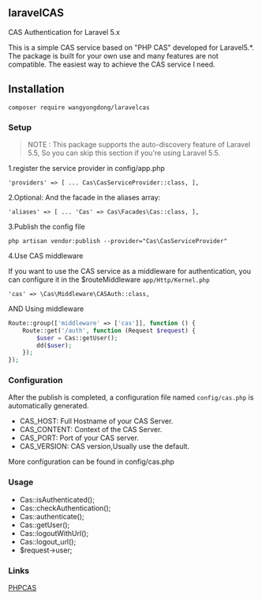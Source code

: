 ## laravelCAS
CAS Authentication for Laravel 5.x

This is a simple CAS service based on "PHP CAS" developed for Laravel5.*. 
The package is built for your own use and many features are not compatible. 
The easiest way to achieve the CAS service I need.

## Installation

`composer require wangyongdong/laravelcas`


### Setup
> NOTE : This package supports the auto-discovery feature of Laravel 5.5, So you can skip this section if you're using Laravel 5.5.

1.register the service provider in config/app.php

`
'providers' => [
     ...
     Cas\CasServiceProvider::class,
 ],
`

2.Optional: And the facade in the aliases array:

`
'aliases' => [
    ...
    'Cas' => Cas\Facades\Cas::class,
],
`

3.Publish the config file

`php artisan vendor:publish --provider="Cas\CasServiceProvider"`

4.Use CAS middleware

If you want to use the CAS service as a middleware for authentication, you can configure it in the $routeMiddleware `app/Http/Kernel.php`

`'cas' => \Cas\Middleware\CASAuth::class,`

AND Using middleware

```php
Route::group(['middleware' => ['cas']], function () {
    Route::get('/auth', function (Request $request) {
        $user = Cas::getUser();
        dd($user);
    });
});
```

### Configuration

After the publish is completed, a configuration file named `config/cas.php` is automatically generated.

- CAS_HOST: Full Hostname of your CAS Server.
- CAS_CONTENT: Context of the CAS Server.
- CAS_PORT: Port of your CAS server. 
- CAS_VERSION: CAS version,Usually use the default.

More configuration can be found in config/cas.php

### Usage

- Cas::isAuthenticated();
- Cas::checkAuthentication();
- Cas::authenticate();
- Cas::getUser();
- Cas::logoutWithUrl();
- Cas::logout_url();
- $request->user;


### Links
[PHPCAS](https://github.com/apereo/phpCAS)